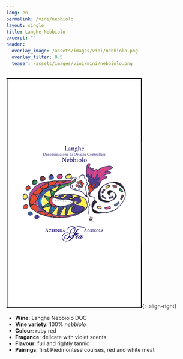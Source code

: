 ```yaml
---
lang: en
permalink: /vini/nebbiolo
layout: single
title: Langhe Nebbiolo 
excerpt: ""
header:
  overlay_image: /assets/images/vini/nebbiolo.png
  overlay_filter: 0.5
  teaser: /assets/images/vini/mini/nebbiolo.png
---
```

![Langhe Nebbiolo](/assets/images/vini/nebbiolo.png){: .align-right}

- **Wine**: Langhe Nebbiolo DOC
- **Vine variety**: 100% _nebbiolo_
- **Colour**: ruby red 
- **Fragance**: delicate with violet scents
- **Flavour**: full and rightly tannic
- **Pairings**: first Piedmontese courses, red and white meat
